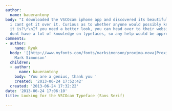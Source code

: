 ```yaml
---
author:
  name: bauerantony
body: "I downloaded the VSCOcam iphone app and discovered its beautiful typeface.\r\nHonestly,
  i cant get it over it. Curious as to whether anyone would possibly know what typeface
  it is?\r\nIf you need a better look, you can head over to their website [[http://vsco.co]].\r\n\r\nI
  dont have a lot of knowledge on typefaces, so any help would be appreciated.\r\nThanks"
comments:
- author:
    name: Ryuk
  body: '[[http://www.myfonts.com/fonts/marksimonson/proxima-nova|Proxima Nova]] by
    Mark Simonson'
  children:
  - author:
      name: bauerantony
    body: 'You are a genius, thank you '
    created: '2013-06-24 17:52:42'
  created: '2013-06-24 17:32:22'
date: '2013-06-24 17:06:10'
title: Looking for the VSCOcam Typeface (Sans Serif)

---
```

